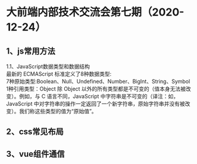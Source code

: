 # 大前端内部技术交流会第七期（2020-12-24）  
## 1、js常用方法  
1.1、JavaScript数据类型和数据结构  
最新的 ECMAScript 标准定义了8种数据类型:  
7种原始类型:Boolean、Null、Undefined、Number、BigInt、String、Symbol  
1种引用类型：Object
除 Object 以外的所有类型都是不可变的（值本身无法被改变）。例如，与 C 语言不同，JavaScript 中字符串是不可变的（译注：如，JavaScript 中对字符串的操作一定返回了一个新字符串，原始字符串并没有被改变）。我们称这些类型的值为“原始值”。

## 2、css常见布局
## 3、vue组件通信
